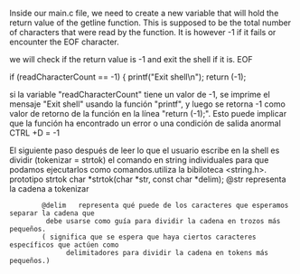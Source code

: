  Inside our main.c file, we need to create a new variable that will hold the return value of the getline function.
 This is supposed to be the total number of characters that were read by the function. It is however -1 if it fails or encounter the EOF character.

we will check if the return value is -1 and exit the shell if it is.
EOF

 if (readCharacterCount == -1)
    {
        printf("Exit shell\n");
        return (-1); 

si la variable "readCharacterCount" tiene un valor de -1, se imprime el mensaje "Exit shell" usando la función "printf",
 y luego se retorna -1 como valor de retorno de la función en la línea "return (-1);".
 Esto puede implicar que la función ha encontrado un error o una condición de salida anormal CTRL +D = -1

El siguiente paso después de leer lo que el usuario escribe en la shell es dividir (tokenizar = strtok) el comando en string  individuales
 para que podamos ejecutarlos como comandos.utiliza la bibiloteca <string.h>.
prototipo strtok	char *strtok(char *str, const char *delim);
			@str	 representa la cadena a tokenizar

			@delim   representa qué puede de los caracteres que esperamos separar la cadena que
			 debe usarse como guía para dividir la cadena en trozos más pequeños.
			( significa que se espera que haya ciertos caracteres específicos que actúen como
     			  delimitadores para dividir la cadena en tokens más pequeños.)

